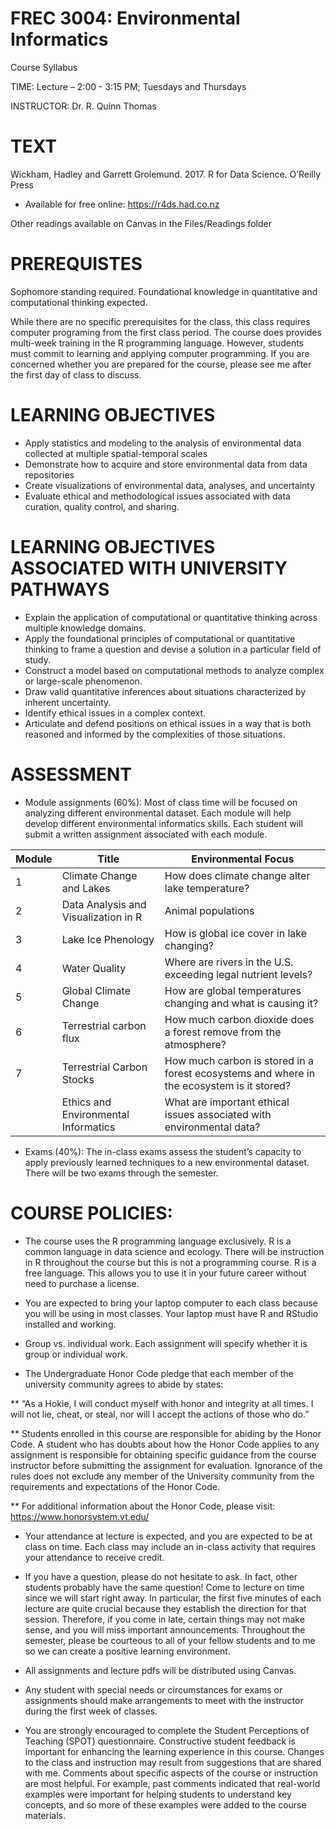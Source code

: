 # FREC 3004: Environmental Informatics

Course Syllabus

TIME:  Lecture – 2:00 - 3:15 PM; Tuesdays and Thursdays

INSTRUCTOR:    Dr. R. Quinn Thomas

# TEXT 
 
Wickham, Hadley and Garrett Grolemund.  2017. R for Data Science.  O’Reilly Press
*	Available for free online: https://r4ds.had.co.nz

Other readings available on Canvas in the Files/Readings folder

# PREREQUISTES  

Sophomore standing required. Foundational knowledge in quantitative and computational thinking expected.

While there are no specific prerequisites for the class, this class requires computer programing from the first class period. The course does provides multi-week training in the R programming language.  However, students must commit to learning and applying computer programming.  If you are concerned whether you are prepared for the course, please see me after the first day of class to discuss. 

# LEARNING OBJECTIVES

*	Apply statistics and modeling to the analysis of environmental data collected at multiple spatial-temporal scales
*	Demonstrate how to acquire and store environmental data from data repositories
*	Create visualizations of environmental data, analyses, and uncertainty
*	Evaluate ethical and methodological issues associated with data curation, quality control, and sharing.

# LEARNING OBJECTIVES ASSOCIATED WITH UNIVERSITY PATHWAYS

*	Explain the application of computational or quantitative thinking across multiple knowledge domains.
*	Apply the foundational principles of computational or quantitative thinking to frame a question and devise a solution in a particular field of study.
*	Construct a model based on computational methods to analyze complex or large-scale phenomenon.
*	Draw valid quantitative inferences about situations characterized by inherent uncertainty.
*	Identify ethical issues in a complex context.
*	Articulate and defend positions on ethical issues in a way that is both reasoned and informed by the complexities of those situations.

# ASSESSMENT

*	Module assignments (60%): Most of class time will be focused on analyzing different environmental dataset.  Each module will help develop different environmental informatics skills.  Each student will submit a written assignment associated with each module.  


| Module	| Title	 | Environmental Focus|
|-----------|--------|--------------------|
|1	|Climate Change and Lakes|	How does climate change alter lake temperature?|
|2	|Data Analysis and Visualization in R|	Animal populations|
|3	|Lake Ice Phenology|	How is global ice cover in lake changing?|
|4	|Water Quality|	Where are rivers in the U.S. exceeding legal nutrient levels?|
|5	|Global Climate Change|	How are global temperatures changing and what is causing it?|
|6	|Terrestrial carbon flux|	How much carbon dioxide does a forest remove from the atmosphere?|
|7	|Terrestrial Carbon Stocks|	How much carbon is stored in a forest ecosystems and where in the ecosystem is it stored?|
|	|Ethics and Environmental Informatics|	What are important ethical issues associated with environmental data?|

*	Exams (40%):  The in-class exams assess the student’s capacity to apply previously learned techniques to a new environmental dataset.  There will be two exams through the semester.

# COURSE POLICIES:

*	The course uses the R programming language exclusively.  R is a common language in data science and ecology.  There will be instruction in R throughout the course but this is not a programming course.  R is a free language.  This allows you to use it in your future career without need to purchase a license. 

*	You are expected to bring your laptop computer to each class because you will be using in most classes.  Your laptop must have R and RStudio installed and working. 

*	Group vs. individual work.  Each assignment will specify whether it is group or individual work.  

*	The Undergraduate Honor Code pledge that each member of the university community agrees to abide by states:

** “As a Hokie, I will conduct myself with honor and integrity at all times. I will  not lie, cheat, or steal, nor will I accept the actions of those who do.”

** Students enrolled in this course are responsible for abiding by the Honor Code. A student who has doubts about how the Honor Code applies to any assignment is responsible for obtaining specific guidance from the course instructor before submitting the assignment for evaluation. Ignorance of the rules does not exclude any member of the University community from the requirements and expectations of the Honor Code.

** For additional information about the Honor Code, please visit: https://www.honorsystem.vt.edu/

*	Your attendance at lecture is expected, and you are expected to be at class on time. Each class may include an in-class activity that requires your attendance to receive credit.

*	If you have a question, please do not hesitate to ask. In fact, other students probably have the same question! Come to lecture on time since we will start right away. In particular, the first five minutes of each lecture are quite crucial because they establish the direction for that session. Therefore, if you come in late, certain things may not make sense, and you will miss important announcements. Throughout the semester, please be courteous to all of your fellow students and to me so we can create a positive learning environment.

*	All assignments and lecture pdfs will be distributed using Canvas.

*	Any student with special needs or circumstances for exams or assignments should make arrangements to meet with the instructor during the first week of classes.

*	You are strongly encouraged to complete the Student Perceptions of Teaching (SPOT) questionnaire. Constructive student feedback is important for enhancing the learning experience in this course. Changes to the class and instruction may result from suggestions that are shared with me. Comments about specific aspects of the course or instruction are most helpful. For example, past comments indicated that real-world examples were important for helping students to understand key concepts, and so more of these examples were added to the course materials.

